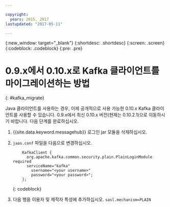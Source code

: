 ```yaml
---

copyright:
  years: 2015, 2017
lastupdated: "2017-05-11"

---
```


{:new_window: target="_blank"}
{:shortdesc: .shortdesc}
{:screen: .screen}
{:codeblock: .codeblock}
{:pre: .pre}

# 0.9.x에서 0.10.x로 Kafka 클라이언트를 마이그레이션하는 방법
{: #kafka_migrate}


Java 클라이언트를 사용하는 경우, 이제 공개적으로 사용 가능한 0.10.x Kafka 클라이언트를 사용할 수 있습니다. 0.9.x에서
최신 0.10.x 버전(현재는 0.10.2.1)으로 이동하시기 바랍니다. 다음 단계를 완료하십시오. 

1. {{site.data.keyword.messagehub}} 로그인 jar 모듈을 삭제하십시오.
2. <code>jaas.conf</code> 파일을 다음으로 변경하십시오. 
    ```
        KafkaClient {
          org.apache.kafka.common.security.plain.PlainLoginModule required
          serviceName="kafka"
            username="<your username>"
            password="<your password>";
        };
    ```
    {: codeblock}

3. 다음 행을 이용자 및 제작자 특성에 추가하십시오. <code>sasl.mechanism=PLAIN</code>



